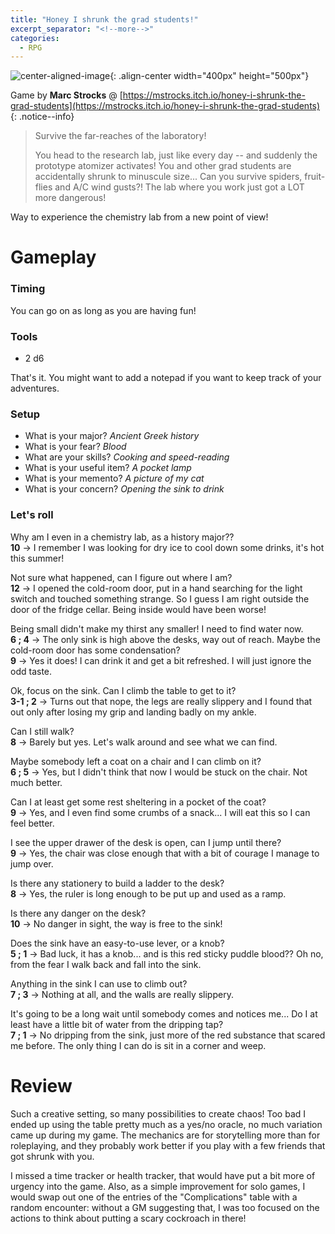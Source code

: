 ```yaml
---
title: "Honey I shrunk the grad students!"
excerpt_separator: "<!--more-->"
categories:
  - RPG
---
```


![center-aligned-image](https://img.itch.zone/aW1hZ2UvNzQyNzA2LzQxMzg1MTQucG5n/original/WK1848.png){: .align-center width="400px" height="500px"}

Game by **Marc Strocks** @ [https://mstrocks.itch.io/honey-i-shrunk-the-grad-students](https://mstrocks.itch.io/honey-i-shrunk-the-grad-students)
{: .notice--info}

> Survive the far-reaches of the laboratory!
>
>You head to the research lab, just like every day -- and suddenly the prototype atomizer activates!
> You and other grad students are accidentally shrunk to minuscule size... 
> Can you survive spiders, fruit-flies and A/C wind gusts?! The lab where you work just got a LOT more dangerous!

Way to experience the chemistry lab from a new point of view!

<!--more-->

# Gameplay

### Timing
You can go on as long as you are having fun!

### Tools
- 2 d6

That's it. You might want to add a notepad if you want to keep track of your adventures.

### Setup
- What is your major? *Ancient Greek history*
- What is your fear? *Blood* 
- What are your skills? *Cooking and speed-reading*
- What is your useful item? *A pocket lamp*
- What is your memento? *A picture of my cat*
- What is your concern? *Opening the sink to drink* 
	
### Let's roll

Why am I even in a chemistry lab, as a history major?? \
**10** → I remember I was looking for dry ice to cool down some drinks, it's hot this summer!

Not sure what happened, can I figure out where I am? \
**12** → I opened the cold-room door, put in a hand searching for the light switch and touched something strange. So I guess I am right outside the door of the fridge cellar. Being inside would have been worse!

Being small didn't make my thirst any smaller! I need to find water now. \
**6 ; 4** → The only sink is high above the desks, way out of reach. Maybe the cold-room door has some condensation? \
**9** → Yes it does! I can drink it and get a bit refreshed. I will just ignore the odd taste.

Ok, focus on the sink. Can I climb the table to get to it? \
**3-1 ; 2** → Turns out that nope, the legs are really slippery and I found that out only after losing my grip and landing badly on my ankle.

Can I still walk? \
**8** → Barely but yes. Let's walk around and see what we can find.

Maybe somebody left a coat on a chair and I can climb on it? \
**6 ; 5** → Yes, but I didn't think that now I would be stuck on the chair. Not much better.

Can I at least get some rest sheltering in a pocket of the coat? \
**9** → Yes, and I even find some crumbs of a snack... I will eat this so I can feel better.

I see the upper drawer of the desk is open, can I jump until there? \
**9** → Yes, the chair was close enough that with a bit of courage I manage to jump over.

Is there any stationery to build a ladder to the desk? \
**8** → Yes, the ruler is long enough to be put up and used as a ramp.

Is there any danger on the desk? \
**10** → No danger in sight, the way is free to the sink!

Does the sink have an easy-to-use lever, or a knob? \
**5 ; 1** → Bad luck, it has a knob... and is this red sticky puddle blood?? Oh no, from the fear I walk back and fall into the sink.

Anything in the sink I can use to climb out? \
**7 ; 3** → Nothing at all, and the walls are really slippery.

It's going to be a long wait until somebody comes and notices me... Do I at least have a little bit of water from the dripping tap? \
**7 ; 1** → No dripping from the sink, just more of the red substance that scared me before. The only thing I can do is sit in a corner and weep.

# Review
Such a creative setting, so many possibilities to create chaos! Too bad I ended up using the table pretty much as a yes/no oracle, no much variation came up during my game. The mechanics are for storytelling more than for roleplaying, and they probably work better if you play with a few friends that got shrunk with you.

I missed a time tracker or health tracker, that would have put a bit more of urgency into the game. Also, as a simple improvement for solo games, I would swap out one of the entries of the "Complications" table with a random encounter: without a GM suggesting that, I was too focused on the actions to think about putting a scary cockroach in there!